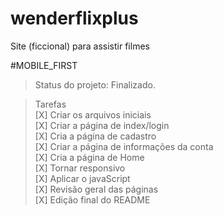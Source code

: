 # wenderflixplus

Site (ficcional) para assistir filmes

#MOBILE_FIRST

>Status do projeto: Finalizado.

>Tarefas <br>
[X] Criar os arquivos iniciais <br>
[X] Criar a página de index/login <br>
[X] Cria a página de cadastro <br>
[X] Criar a página de informações da conta <br>
[X] Cria a página de Home <br>
[X] Tornar responsivo <br>
[X] Aplicar o javaScript <br>
[X] Revisão geral das páginas <br>
[X] Edição final do README
